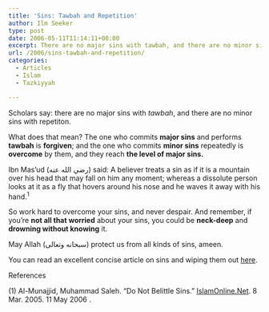 ```yaml
---
title: 'Sins: Tawbah and Repetition'
author: Ilm Seeker
type: post
date: 2006-05-11T11:14:11+00:00
excerpt: There are no major sins with tawbah, and there are no minor sins with repetiton. Sins like a mountain, sins like a gnat. Worry, but never despair.
url: /2006/sins-tawbah-and-repetition/
categories:
  - Articles
  - Islam
  - Tazkiyyah

---
```

<p class="gem">
  Scholars say: there are no major sins with <dfn title="repentance">tawbah</dfn>, and there are no minor sins with repetiton.
</p>

What does that mean? The one who commits **major sins** and performs **tawbah** is **forgiven**; and the one who commits **minor sins** repeatedly is **overcome** by them, and they reach **the level of major sins.**

Ibn Mas&#8217;ud (رضي الله عنه) said: A believer treats a sin as if it is a mountain over his head that may fall on him any moment; whereas a dissolute person looks at it as a fly that hovers around his nose and he waves it away with his hand.<sup>1</sup>

So work hard to overcome your sins, and never despair. And remember, if you&#8217;re **not all that worried** about your sins, you could be **neck-deep** and **drowning without knowing** it.

May Allah (سبحانه وتعالى) protect us from all kinds of sins, ameen.

You can read an excellent concise article on sins and wiping them out [here][1].

<div id="referencesTitle">
  References
</div>

<p class="reference">
  (1) Al-Munajjid, Muhammad Saleh. &#8220;Do Not Belittle Sins.&#8221; <u>IslamOnline.Net</u>. 8 Mar. 2005. 11 May 2006 .
</p>

 [1]: http://www.islamonline.net/english/OnthePathofReturn/articles/2005/03/01.shtml